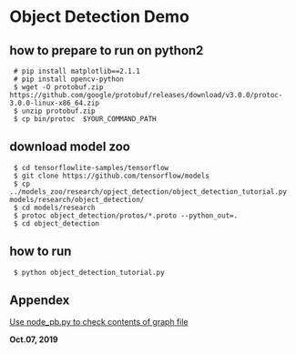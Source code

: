 # Object Detection Demo

## how to prepare to run on python2  

```
 # pip install matplotlib==2.1.1  
 # pip install opencv-python
 $ wget -O protobuf.zip https://github.com/google/protobuf/releases/download/v3.0.0/protoc-3.0.0-linux-x86_64.zip
 $ unzip protobuf.zip
 $ cp bin/protoc  $YOUR_COMMAND_PATH
```

## download model zoo  

```
 $ cd tensorflowlite-samples/tensorflow  
 $ git clone https://github.com/tensorflow/models
 $ cp ../models_zoo/research/opject_detection/object_detection_tutorial.py models/research/object_detection/
 $ cd models/research
 $ protoc object_detection/protos/*.proto --python_out=.
 $ cd object_detection
```

## how to run  

```
 $ python object_detection_tutorial.py
```

## Appendex  
[Use node_pb.py to check contents of graph file](./README_search_pbfile.md)  

**Oct.07, 2019**  

